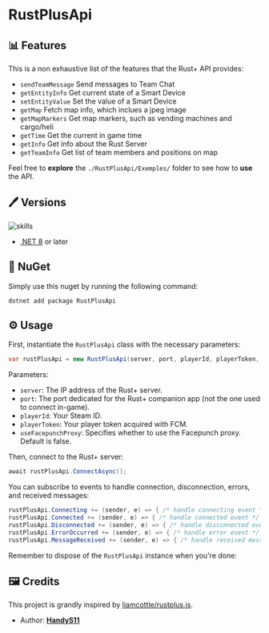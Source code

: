 # RustPlusApi

## 📊 Features

This is a non exhaustive list of the features that the Rust+ API provides:

- `sendTeamMessage` Send messages to Team Chat
- `getEntityInfo` Get current state of a Smart Device
- `setEntityValue` Set the value of a Smart Device
- `getMap` Fetch map info, which inclues a jpeg image
- `getMapMarkers` Get map markers, such as vending machines and cargo/heli
- `getTime` Get the current in game time
- `getInfo` Get info about the Rust Server
- `getTeamInfo` Get list of team members and positions on map

Feel free to **explore** the `./RustPlusApi/Exemples/` folder to see how to **use** the API.

## 🖊️ Versions 

![skills](https://skillicons.dev/icons?i=cs,dotnet)

- [.NET 8](https://learn.microsoft.com/en-us/dotnet/core/whats-new/dotnet-8) or later

## 📍 NuGet

Simply use this nuget by running the following command:

```dotnet
dotnet add package RustPlusApi
```

## ⚙️ Usage

First, instantiate the `RustPlusApi` class with the necessary parameters:

```csharp
var rustPlusApi = new RustPlusApi(server, port, playerId, playerToken, useFacepunchProxy);
```

Parameters:

- `server`: The IP address of the Rust+ server.
- `port`: The port dedicated for the Rust+ companion app (not the one used to connect in-game).
- `playerId`: Your Steam ID.
- `playerToken`: Your player token acquired with FCM.
- `useFacepunchProxy`: Specifies whether to use the Facepunch proxy. Default is false.

Then, connect to the Rust+ server:

```csharp
await rustPlusApi.ConnectAsync();
```

You can subscribe to events to handle connection, disconnection, errors, and received messages:

```csharp
rustPlusApi.Connecting += (sender, e) => { /* handle connecting event */ };
rustPlusApi.Connected += (sender, e) => { /* handle connected event */ };
rustPlusApi.Disconnected += (sender, e) => { /* handle disconnected event */ };
rustPlusApi.ErrorOccurred += (sender, e) => { /* handle error event */ };
rustPlusApi.MessageReceived += (sender, e) => { /* handle received message event */ };
```

Remember to dispose of the `RustPlusApi` instance when you're done:

## 🖼️ Credits

This project is grandly inspired by [liamcottle/rustplus.js](https://github.com/liamcottle/rustplus.js).

* Author: [**HandyS11**](https://github.com/HandyS11)